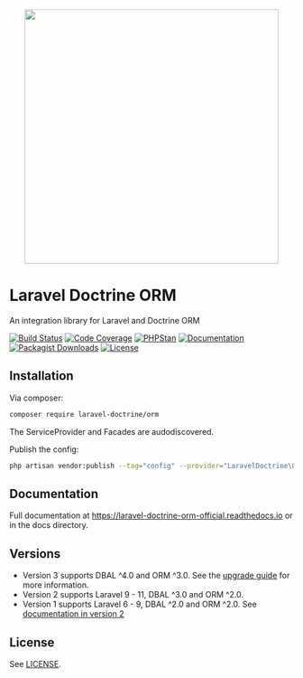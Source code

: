 <p align="center">
    <img src="https://placehold.co/10x10/337ab7/337ab7.png" width="100%" height="15px">
    <img width="450px" src="https://github.com/laravel-doctrine/orm/blob/3.0.x/docs/banner.png"/>
</p>

Laravel Doctrine ORM
====================

An integration library for Laravel and Doctrine ORM

[![Build Status](https://github.com/laravel-doctrine/orm/actions/workflows/continuous-integration.yml/badge.svg)](https://github.com/laravel-doctrine/orm/actions/workflows/continuous-integration.yml?query=branch%3Amain)
[![Code Coverage](https://codecov.io/gh/laravel-doctrine/orm/branch/3.0.x/graph/badge.svg?token=3CpQzDXOWX)](https://codecov.io/gh/laravel-doctrine/orm)
[![PHPStan](https://img.shields.io/badge/PHPStan-level%201-brightgreen.svg)](https://img.shields.io/badge/PHPStan-level%201-brightgreen.svg)
[![Documentation](https://readthedocs.org/projects/laravel-doctrine-orm-official/badge/?version=latest)](https://laravel-doctrine-orm-official.readthedocs.io/en/latest/)
[![Packagist Downloads](https://img.shields.io/packagist/dd/laravel-doctrine/orm)](https://packagist.org/packages/laravel-doctrine/orm)
[![License](https://poser.pugx.org/laravel-doctrine/orm/license)](//packagist.org/packages/laravel-doctrine/orm)


Installation
------------

Via composer:

```bash
composer require laravel-doctrine/orm
```

The ServiceProvider and Facades are audodiscovered.

Publish the config:

```bash
php artisan vendor:publish --tag="config" --provider="LaravelDoctrine\ORM\DoctrineServiceProvider"
```


Documentation
-------------

Full documentation at https://laravel-doctrine-orm-official.readthedocs.io
or in the docs directory.


Versions
--------

* Version 3 supports DBAL ^4.0 and ORM ^3.0.  See the [upgrade guide](https://laravel-doctrine-orm-official.readthedocs.io/en/latest/upgrade.html) for more information.
* Version 2 supports Laravel 9 - 11, DBAL ^3.0 and ORM ^2.0.
* Version 1 supports Laravel 6 - 9, DBAL ^2.0 and ORM ^2.0.
  See [documentation in version 2](https://github.com/laravel-doctrine/orm/tree/2.0?tab=readme-ov-file#versions)

License
-------

See [LICENSE](https://github.com/laravel-doctrine/orm/blob/master/LICENSE).

